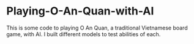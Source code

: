 # Playing-O-An-Quan-with-AI
This is some code to playing O An Quan, a traditional Vietnamese board game, with AI. I built different models to test abilities of each.
